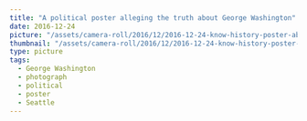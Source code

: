 ```yaml
---
title: "A political poster alleging the truth about George Washington"
date: 2016-12-24
picture: "/assets/camera-roll/2016/12/2016-12-24-know-history-poster-about-george-washington/20161224_231934356_iOS.jpg"
thumbnail: "/assets/camera-roll/2016/12/2016-12-24-know-history-poster-about-george-washington/20161224_231934356_iOS-thumbnail.jpg"
type: picture
tags:
  - George Washington
  - photograph
  - political
  - poster
  - Seattle
---
```


